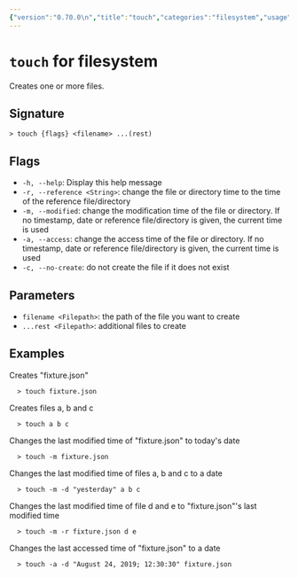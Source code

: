```yaml
---
{"version":"0.70.0\n","title":"touch","categories":"filesystem","usage":"Creates one or more files.\n"}
---
```

<!-- THIS FILE IS GENERATED BY update_book_commands.cjs USING NUSHELL'S HELP COMMANDS.
REFRAIN FROM EDITING IT MANUALLY.-->
# <code>touch</code> for filesystem

<div class='command-title'>Creates one or more files.</div>

## Signature

```> touch {flags} <filename> ...(rest)```

## Flags

 * ```-h, --help```: Display this help message
 * ```-r, --reference <String>```: change the file or directory time to the time of the reference file/directory
 * ```-m, --modified```: change the modification time of the file or directory. If no timestamp, date or reference file/directory is given, the current time is used
 * ```-a, --access```: change the access time of the file or directory. If no timestamp, date or reference file/directory is given, the current time is used
 * ```-c, --no-create```: do not create the file if it does not exist
## Parameters

 * ```filename <Filepath>```: the path of the file you want to create
 * ```...rest <Filepath>```: additional files to create
## Examples

  Creates "fixture.json"
```shell
  > touch fixture.json
```
  Creates files a, b and c
```shell
  > touch a b c
```
  Changes the last modified time of "fixture.json" to today's date
```shell
  > touch -m fixture.json
```
  Changes the last modified time of files a, b and c to a date
```shell
  > touch -m -d "yesterday" a b c
```
  Changes the last modified time of file d and e to "fixture.json"'s last modified time
```shell
  > touch -m -r fixture.json d e
```
  Changes the last accessed time of "fixture.json" to a date
```shell
  > touch -a -d "August 24, 2019; 12:30:30" fixture.json
```


